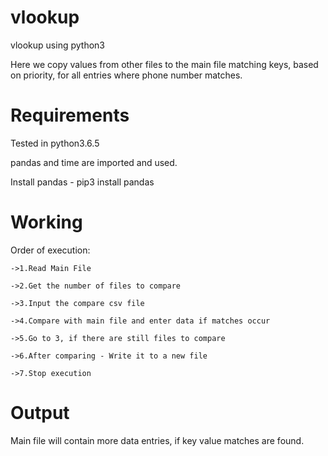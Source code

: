 # vlookup
vlookup using python3

Here we copy values from other files to the main file matching keys, based on priority, for all entries where phone number matches.

# Requirements

Tested in python3.6.5

pandas and time are imported and used.

Install pandas - pip3 install pandas

# Working

Order of execution:

    ->1.Read Main File

    ->2.Get the number of files to compare
    
    ->3.Input the compare csv file
    
    ->4.Compare with main file and enter data if matches occur
    
    ->5.Go to 3, if there are still files to compare
    
    ->6.After comparing - Write it to a new file
    
    ->7.Stop execution

# Output

Main file will contain more data entries, if key value matches are found.
